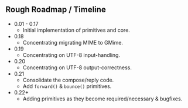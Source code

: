 
Rough Roadmap / Timeline
------------------------

* 0.01 - 0.17
   * Initial implementation of primitives and core.
* 0.18
   * Concentrating migrating MIME to GMime.
* 0.19
   * Concentrating on UTF-8 input-handling.
* 0.20
   * Concentrating on UTF-8 output-correctness.
* 0.21
   * Consolidate the compose/reply code.
   * Add `forward()` & `bounce()` primitives.
* 0.22+
   * Adding primitives as they become required/necessary & bugfixes.
